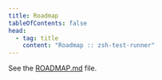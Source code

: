```yaml
---
title: Roadmap
tableOfContents: false
head:
  - tag: title
    content: "Roadmap :: zsh-test-runner"
---
```


See the [ROADMAP.md](https://github.com/olets/zsh-test-runner/blob/main/ROADMAP.md) file.